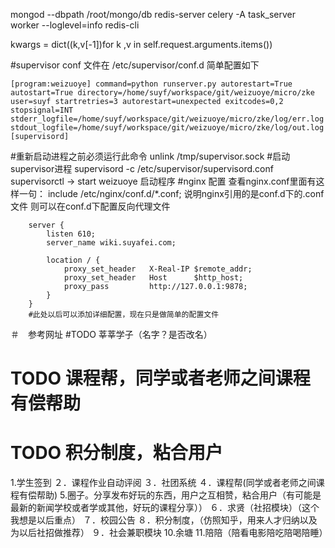 mongod --dbpath /root/mongo/db
redis-server
celery -A task_server worker --loglevel=info
redis-cli

kwargs = dict((k,v[-1])for k ,v in self.request.arguments.items())

#supervisor
conf 文件在 /etc/supervisor/conf.d
简单配置如下

`
[program:weizuoye]
command=python runserver.py
autorestart=True
autostart=True
directory=/home/suyf/workspace/git/weizuoye/micro/zke
user=suyf
startretries=3
autorestart=unexpected
exitcodes=0,2
stopsignal=INT
stderr_logfile=/home/suyf/workspace/git/weizuoye/micro/zke/log/err.log
stdout_logfile=/home/suyf/workspace/git/weizuoye/micro/zke/log/out.log
[supervisord]
`

#重新启动进程之前必须运行此命令
unlink /tmp/supervisor.sock
#启动supervisor进程
supervisord -c /etc/supervisor/supervisord.conf 
supervisorctl -> start weizuoye 启动程序
#nginx 配置
查看nginx.conf里面有这样一句：    include /etc/nginx/conf.d/*.conf;
说明nginx引用的是conf.d下的.conf文件
则可以在conf.d下配置反向代理文件
```
    server {
        listen 610;
        server_name wiki.suyafei.com;

        location / {
            proxy_set_header   X-Real-IP $remote_addr;
            proxy_set_header   Host      $http_host;
            proxy_pass         http://127.0.0.1:9878;
        }
    }
    #此处以后可以添加详细配置，现在只是做简单的配置文件
```

＃　参考网址
#TODO 莘莘学子（名字？是否改名）
# TODO 课程帮，同学或者老师之间课程有偿帮助
# TODO 积分制度，粘合用户

1.学生签到
２．课程作业自动评阅
３．社团系统
４．课程帮(同学或者老师之间课程有偿帮助)
5.圈子。分享发布好玩的东西，用户之互相赞，粘合用户（有可能是最新的新闻学校或者学或其他，好玩的课程分享））
６．求贤（社招模块）（这个我想是以后重点）
７．校园公告
８．积分制度，（仿照知乎，用来人才归纳以及为以后社招做推荐）
９．社会兼职模块
10.余塘
11.陪陪（陪看电影陪吃陪喝陪睡）
